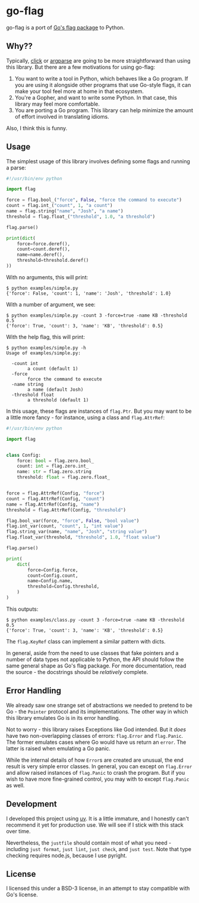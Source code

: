 # go-flag

go-flag is a port of [Go's flag package](https://pkg.go.dev/flag) to Python.

## Why??

Typically, [click](https://click.palletsprojects.com/en/stable/) or
[argparse](https://docs.python.org/3/library/argparse.html) are going to be
more straightforward than using this library. But there are a few motivations
for using go-flag:

1. You want to write a tool in Python, which behaves like a Go program. If
   you are using it alongside other programs that use Go-style flags, it can
   make your tool feel more at home in that ecosystem.
2. You're a Gopher, and want to write some Python. In that case, this library
   may feel more comfortable.
3. You are porting a Go program. This library can help minimize the amount of
   effort involved in translating idioms.

Also, I think this is funny.

## Usage

The simplest usage of this library involves defining some flags and running
a parse:

```py
#!/usr/bin/env python

import flag

force = flag.bool_("force", False, "force the command to execute")
count = flag.int_("count", 1, "a count")
name = flag.string("name", "Josh", "a name")
threshold = flag.float_("threshold", 1.0, "a threshold")

flag.parse()

print(dict(
    force=force.deref(),
    count=count.deref(),
    name=name.deref(),
    threshold=threshold.deref()
))
```

With no arguments, this will print:

```
$ python examples/simple.py
{'force': False, 'count': 1, 'name': 'Josh', 'threshold': 1.0}
```

With a number of argument, we see:

```
$ python examples/simple.py -count 3 -force=true -name KB -threshold 0.5
{'force': True, 'count': 3, 'name': 'KB', 'threshold': 0.5}
```

With the help flag, this will print:

```
$ python examples/simple.py -h
Usage of examples/simple.py:

  -count int
    	a count (default 1)
  -force
    	force the command to execute
  -name string
    	a name (default Josh)
  -threshold float
    	a threshold (default 1)
```

In this usage, these flags are instances of `flag.Ptr`. But you may want to
be a little more fancy - for instance, using a class and `flag.AttrRef`:

```py
#!/usr/bin/env python

import flag


class Config:
    force: bool = flag.zero.bool_
    count: int = flag.zero.int_
    name: str = flag.zero.string
    threshold: float = flag.zero.float_


force = flag.AttrRef(Config, "force")
count = flag.AttrRef(Config, "count")
name = flag.AttrRef(Config, "name")
threshold = flag.AttrRef(Config, "threshold")

flag.bool_var(force, "force", False, "bool value")
flag.int_var(count, "count", 1, "int value")
flag.string_var(name, "name", "Josh", "string value")
flag.float_var(threshold, "threshold", 1.0, "float value")

flag.parse()

print(
    dict(
        force=Config.force,
        count=Config.count,
        name=Config.name,
        threshold=Config.threshold,
    )
)
```

This outputs:

```
$ python examples/class.py -count 3 -force=true -name KB -threshold 0.5
{'force': True, 'count': 3, 'name': 'KB', 'threshold': 0.5}
```

The `flag.KeyRef` class can implement a similar pattern with dicts.

In general, aside from the need to use classes that fake pointers and a number
of data types not applicable to Python, the API should follow the same general
shape as Go's flag package. For more documentation, read the source - the
docstrings should be *relatively* complete.

## Error Handling

We already saw one strange set of abstractions we needed to pretend to be
Go - the `Pointer` protocol and its implementations. The other way in which
this library emulates Go is in its error handling.

Not to worry - this library raises Exceptions like God intended. But it *does*
have two non-overlapping classes of errors: `flag.Error` and `flag.Panic`. The
former emulates cases where Go would have us return an `error`. The latter is
raised when emulating a Go panic.

While the internal details of how `Error`s are created are unusual, the end
result is very simple error classes. In general, you can except on `flag.Error`
and allow raised instances of `flag.Panic` to crash the program. But if you
wish to have more fine-grained control, you may with to except `flag.Panic` as
well.

## Development

I developed this project using [uv](https://docs.astral.sh/uv/). It is a little
immature, and I honestly can't recommend it yet for production use. We will
see if I stick with this stack over time.

Nevertheless, the `justfile` should contain most of what you need - including
`just format`, `just lint`, `just check`, and `just test`. Note that type
checking requires node.js, because I use pyright.

## License

I licensed this under a BSD-3 license, in an attempt to stay compatible with
Go's license.
